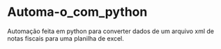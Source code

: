 # Automa-o_com_python
Automação feita em python para converter dados de um arquivo xml de notas fiscais para uma planilha de excel.
